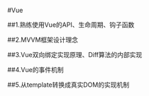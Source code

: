 #Vue

##1.熟练使用Vue的API、生命周期、钩子函数

##2.MVVM框架设计理念

##3.Vue双向绑定实现原理、Diff算法的内部实现

##4.Vue的事件机制

##5.从template转换成真实DOM的实现机制